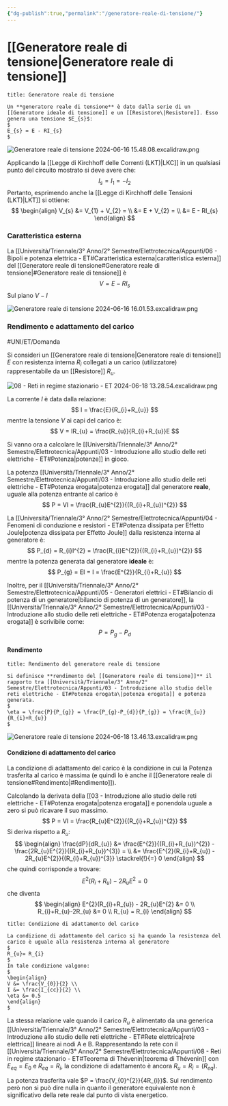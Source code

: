 ```yaml
---
{"dg-publish":true,"permalink":"/generatore-reale-di-tensione/"}
---
```


# [[Generatore reale di tensione\|Generatore reale di tensione]]


```ad-Definizione
title: Generatore reale di tensione

Un **generatore reale di tensione** è dato dalla serie di un [[Generatore ideale di tensione]] e un [[Resistore\|Resistore]]. Esso genera una tensione $E_{s}$:
$
E_{s} = E - RI_{s}
$
```

![Generatore reale di tensione 2024-06-16 15.48.08.excalidraw.png](/img/user/Excalidraw/Generatore%20reale%20di%20tensione%202024-06-16%2015.48.08.excalidraw.png)


Applicando la [[Legge di Kirchhoff delle Correnti (LKT)\|LKC]] in un qualsiasi punto del circuito mostrato si deve avere che:
$$
I_{s} = I_{1} = - I_{2}
$$
Pertanto, esprimendo anche la [[Legge di Kirchhoff delle Tensioni (LKT)\|LKT]] si ottiene:
$$
\begin{align}
V_{s} &= V_{1} + V_{2} =  \\
&= E + V_{2} =  \\
&= E - RI_{s}
\end{align}
$$

### Caratteristica esterna

La [[Università/Triennale/3° Anno/2° Semestre/Elettrotecnica/Appunti/06 - Bipoli e potenza elettrica - ET#Caratteristica esterna\|caratteristica esterna]] del [[Generatore reale di tensione#Generatore reale di tensione\|#Generatore reale di tensione]] è
$$
V = E - RI_{s}
$$
Sul piano $V-I$

![Generatore reale di tensione 2024-06-16 16.01.53.excalidraw.png](/img/user/Excalidraw/Generatore%20reale%20di%20tensione%202024-06-16%2016.01.53.excalidraw.png)


### Rendimento e adattamento del carico

#UNI/ET/Domanda 

Si consideri un [[Generatore reale di tensione\|Generatore reale di tensione]] $E$ con resistenza interna $R_{i}$ collegati a un carico (utilizzatore) rappresentabile da un [[Resistore]] $R_{u}$.

![08 - Reti in regime stazionario - ET 2024-06-18 13.28.54.excalidraw.png](/img/user/Excalidraw/08%20-%20Reti%20in%20regime%20stazionario%20-%20ET%202024-06-18%2013.28.54.excalidraw.png)


La corrente $I$ è data dalla relazione:
$$
I = \frac{E}{R_{i}+R_{u}}
$$
mentre la tensione $V$ ai capi del carico è:
$$
V = IR_{u} = \frac{R_{u}}{R_{i}+R_{u}}E
$$

Si vanno ora a calcolare le [[Università/Triennale/3° Anno/2° Semestre/Elettrotecnica/Appunti/03 - Introduzione allo studio delle reti elettriche - ET#Potenza\|potenze]] in gioco.

La potenza [[Università/Triennale/3° Anno/2° Semestre/Elettrotecnica/Appunti/03 - Introduzione allo studio delle reti elettriche - ET#Potenza erogata\|potenza erogata]] dal generatore **reale**, uguale alla potenza entrante al carico è
$$
P = VI = \frac{R_{u}E^{2}}{(R_{i}+R_{u})^{2}}
$$

La [[Università/Triennale/3° Anno/2° Semestre/Elettrotecnica/Appunti/04 - Fenomeni di conduzione e resistori - ET#Potenza dissipata per Effetto Joule\|potenza dissipata per Effetto Joule]] dalla resistenza interna al generatore è:
$$
P_{d} = R_{i}I^{2} = \frac{R_{i}E^{2}}{(R_{i}+R_{u})^{2}}
$$
mentre la potenza generata dal generatore **ideale** è:
$$
P_{g} = EI = I = \frac{E^{2}}{R_{i}+R_{u}}
$$

Inoltre, per il [[Università/Triennale/3° Anno/2° Semestre/Elettrotecnica/Appunti/05 - Generatori elettrici - ET#Bilancio di potenza di un generatore\|bilancio di potenza di un generatore]], la [[Università/Triennale/3° Anno/2° Semestre/Elettrotecnica/Appunti/03 - Introduzione allo studio delle reti elettriche - ET#Potenza erogata\|potenza erogata]] è scrivibile come:
$$
P = P_{g}-P_{d}
$$

#### Rendimento

```ad-Definizione
title: Rendimento del generatore reale di tensione

Si definisce **rendimento del [[Generatore reale di tensione]]** il rapporto tra [[Università/Triennale/3° Anno/2° Semestre/Elettrotecnica/Appunti/03 - Introduzione allo studio delle reti elettriche - ET#Potenza erogata\|potenza erogata]] e potenza generata.
$
\eta = \frac{P}{P_{g}} = \frac{P_{g}-P_{d}}{P_{g}} = \frac{R_{u}}{R_{i}+R_{u}}
$

```

![Generatore reale di tensione 2024-06-18 13.46.13.excalidraw.png](/img/user/Excalidraw/Generatore%20reale%20di%20tensione%202024-06-18%2013.46.13.excalidraw.png)


#### Condizione di adattamento del carico

La condizione di adattamento del carico è la condizione in cui la Potenza trasferita al carico è massima (e quindi lo è anche il [[Generatore reale di tensione#Rendimento\|#Rendimento]]).

Calcolando la derivata della [[03 - Introduzione allo studio delle reti elettriche - ET#Potenza erogata|potenza erogata]] e ponendola uguale a zero si può ricavare il suo massimo.
$$
P = VI = \frac{R_{u}E^{2}}{(R_{i}+R_{u})^{2}}
$$
Si deriva rispetto a $R_{u}$:
$$
\begin{align}
\frac{dP}{dR_{u}} &= \frac{E^{2}}{(R_{i}+R_{u})^{2}} - \frac{2R_{u}E^{2}}{(R_{i}+R_{u})^{3}} = \\
&= \frac{E^{2}(R_{i}+R_{u}) - 2R_{u}E^{2}}{(R_{i}+R_{u})^{3}} \stackrel{!}{=} 0 
\end{align}
$$
che quindi corrisponde a trovare:
$$
E^{2}(R_{i}+R_{u}) - 2R_{u}E^{2} = 0
$$
che diventa
$$
\begin{align}
E^{2}(R_{i}+R_{u}) - 2R_{u}E^{2} &= 0 \\
R_{i}+R_{u}-2R_{u} &= 0 \\
R_{u} = R_{i}
\end{align}
$$
```ad-Teo
title: Condizione di adattamento del carico

La condizione di adattamento del carico si ha quando la resistenza del carico è uguale alla resistenza interna al generatore
$
R_{u}= R_{i}
$
In tale condizione valgono:
$
\begin{align}
V &= \frac{V_{0}}{2} \\
I &= \frac{I_{cc}}{2} \\
\eta &= 0.5
\end{align}
$
```


La stessa relazione vale quando il carico $R_{u}$ è alimentato da una generica [[Università/Triennale/3° Anno/2° Semestre/Elettrotecnica/Appunti/03 - Introduzione allo studio delle reti elettriche - ET#Rete elettrica\|rete elettrica]] lineare ai nodi A e B. Rappresentando la rete con il [[Università/Triennale/3° Anno/2° Semestre/Elettrotecnica/Appunti/08 - Reti in regime stazionario - ET#Teorema di Thévenin\|teorema di Thévenin]] con $E_{eq} = E_{0}$ e $R_{eq} = R_{i}$, la condizione di adattamento è ancora $R_{u}= R_{i} =(R_{eq})$.

La potenza trasferita vale $P = \frac{V_{0}^{2}}{4R_{i}}$. Sul rendimento però non si può dire nulla in quanto il generatore equivalente non è significativo della rete reale dal punto di vista energetico.

